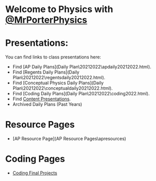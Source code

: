 # Welcome to Physics with [@MrPorterPhysics](https://twitter.com/MrPorterPhysics)

# Presentations:

You can find links to class presentations here:
  - Find [AP Daily Plans](Daily Plan\20212022\apdaily20212022.html).
  - Find [Regents Daily Plans](Daily Plan\20212022\regentsdaily20212022.html).
  - Find [Conceptual Physics Daily Plans](Daily Plan\20212022\conceptualdaily20212022.html).
  - Find [Coding Daily Plans](Daily Plan\20212022\coding2022.html).
  - Find [Content Presentations](presindex).
  - Archived Daily Plans (Past Years)


# Resource Pages
  - [AP Resource Page](AP Resource Pages\apresources)

# Coding Pages
  - [Coding Final Projects](Coding\codingLanding)
